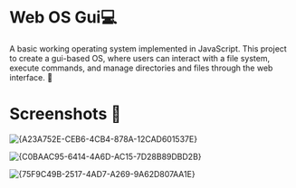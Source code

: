 # Web OS Gui💻

A basic working operating system implemented in JavaScript. This project to create a gui-based OS, where users can interact with a file system, execute commands, and manage directories and files through the web interface. 🚀

# Screenshots 📸

![{A23A752E-CEB6-4CB4-878A-12CAD601537E}](https://github.com/user-attachments/assets/8152b305-4a9d-4b64-ab16-b1c7c2eb2437)

![{C0BAAC95-6414-4A6D-AC15-7D28B89DBD2B}](https://github.com/user-attachments/assets/9dcbc447-8458-4308-88a9-2c0b319a209f)


![{75F9C49B-2517-4AD7-A269-9A62D807AA1E}](https://github.com/user-attachments/assets/175fd826-d041-45f7-a811-b24215afbb39)

